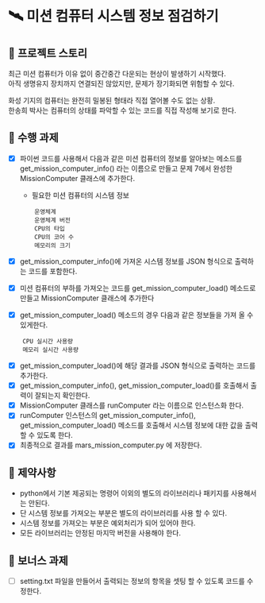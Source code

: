 # 🛰️ 미션 컴퓨터 시스템 정보 점검하기

## 📖 프로젝트 스토리
최근 미션 컴퓨터가 이유 없이 중간중간 다운되는 현상이 발생하기 시작했다.  
아직 생명유지 장치까지 연결되진 않았지만, 문제가 장기화되면 위험할 수 있다.  

화성 기지의 컴퓨터는 완전히 밀봉된 형태라 직접 열어볼 수도 없는 상황.  
한송희 박사는 컴퓨터의 상태를 파악할 수 있는 코드를 직접 작성해 보기로 한다.

## 🧰 수행 과제
- [x] 파이썬 코드를 사용해서 다음과 같은 미션 컴퓨터의 정보를 알아보는 메소드를 get_mission_computer_info()  라는 이름으로 만들고 문제 7에서 완성한 MissionComputer 클래스에 추가한다. 

    - 필요한 미션 컴퓨터의 시스템 정보
    ```
        운영체계
        운영체계 버전
        CPU의 타입
        CPU의 코어 수
        메모리의 크기
    ```
- [x] get_mission_computer_info()에 가져온 시스템 정보를 JSON 형식으로 출력하는 코드를 포함한다. 
- [x] 미션 컴퓨터의 부하를 가져오는 코드를 get_mission_computer_load() 메소드로 만들고 MissionComputer 클래스에 추가한다
- [x] get_mission_computer_load() 메소드의 경우 다음과 같은 정보들을 가져 올 수 있게한다. 
```
    CPU 실시간 사용량
    메모리 실시간 사용량 
```
- [x] get_mission_computer_load()에 해당 결과를 JSON 형식으로 출력하는 코드를 추가한다. 
- [x] get_mission_computer_info(), get_mission_computer_load()를 호출해서 출력이 잘되는지 확인한다.  
- [x] MissionComputer 클래스를 runComputer 라는 이름으로 인스턴스화 한다.  
- [x] runComputer 인스턴스의 get_mission_computer_info(), get_mission_computer_load() 메소드를 호출해서 시스템 정보에 대한 값을 출력 할 수 있도록 한다.
- [x] 최종적으로 결과를 mars_mission_computer.py 에 저장한다.

## 🚫 제약사항
- python에서 기본 제공되는 명령어 이외의 별도의 라이브러리나 패키지를 사용해서는 안된다. 
- 단 시스템 정보를 가져오는 부분은 별도의 라이브러리를 사용 할 수 있다. 
- 시스템 정보를 가져오는 부분은 예외처리가 되어 있어야 한다. 
- 모든 라이브러리는 안정된 마지막 버전을 사용해야 한다. 

## 🎁 보너스 과제
- [ ] setting.txt 파일을 만들어서 출력되는 정보의 항목을 셋팅 할 수 있도록 코드를 수정한다. 